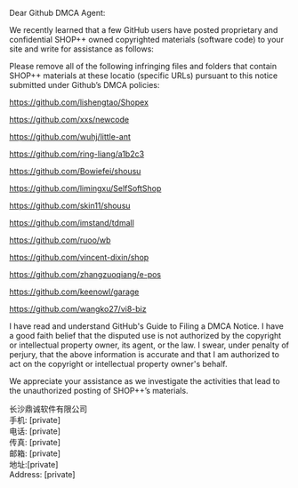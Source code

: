 Dear Github DMCA Agent:

We recently learned that a few GitHub users have posted proprietary and confidential SHOP++ owned copyrighted materials (software code) to your site and write for assistance as follows:

Please remove all of the following infringing files and folders that contain SHOP++ materials at these locatio (specific URLs) pursuant to this notice submitted under Github’s DMCA policies:

https://github.com/lishengtao/Shopex

https://github.com/xxs/newcode

https://github.com/wuhj/little-ant

https://github.com/ring-liang/a1b2c3

https://github.com/Bowiefei/shousu

https://github.com/limingxu/SelfSoftShop

https://github.com/skin11/shousu

https://github.com/imstand/tdmall

https://github.com/ruoo/wb

https://github.com/vincent-dixin/shop

https://github.com/zhangzuoqiang/e-pos

https://github.com/keenowl/garage

https://github.com/wangko27/vi8-biz

I have read and understand GitHub's Guide to Filing a DMCA Notice. I have a good faith belief that the disputed use is not authorized by the copyright or intellectual property owner, its agent, or the law. I swear, under penalty of perjury, that the above information is accurate and that I am authorized to act on the copyright or intellectual property owner's behalf.

We appreciate your assistance as we investigate the activities that lead to the unauthorized posting of SHOP++’s materials.

长沙鼎诚软件有限公司  
手机: [private]  
电话: [private]  
传真: [private]  
邮箱: [private]  
地址:[private]  
Address: [private]  
